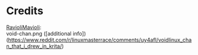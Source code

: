 # Credits

[RavioliMavioli](https://www.raviolimavioli.com/):<br />
void-chan.png ([additional info])(https://www.reddit.com/r/linuxmasterrace/comments/uy4afl/voidlinux_chan_that_i_drew_in_krita/)
